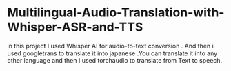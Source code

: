 # Multilingual-Audio-Translation-with-Whisper-ASR-and-TTS
in this project I used Whisper AI for  audio-to-text conversion . And then i used googletrans to translate it into japanese .You can translate it into any other language and then I used torchaudio to translate from Text to speech.
